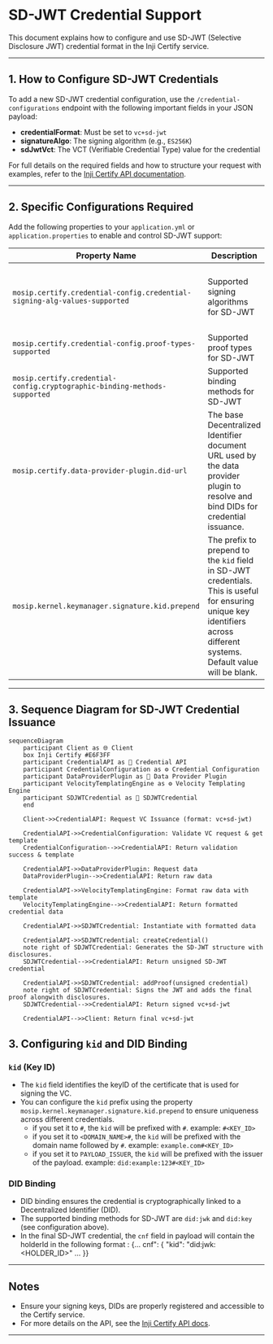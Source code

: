 # SD-JWT Credential Support

This document explains how to configure and use SD-JWT (Selective Disclosure JWT) credential format in the Inji Certify service.

---

## 1. How to Configure SD-JWT Credentials

To add a new SD-JWT credential configuration, use the `/credential-configurations` endpoint with the following important fields in your JSON payload:

- **credentialFormat**: Must be set to `vc+sd-jwt`
- **signatureAlgo**: The signing algorithm (e.g., `ES256K`)
- **sdJwtVct**: The VCT (Verifiable Credential Type) value for the credential

For full details on the required fields and how to structure your request with examples, refer to the [Inji Certify API documentation](https://mosip.stoplight.io/docs/inji-certify).

---

## 2. Specific Configurations Required

Add the following properties to your `application.yml` or `application.properties` to enable and control SD-JWT support:

| Property Name                                                          | Description                                                                                                                                                               | Example Value                                      |
|------------------------------------------------------------------------|---------------------------------------------------------------------------------------------------------------------------------------------------------------------------|----------------------------------------------------|
| `mosip.certify.credential-config.credential-signing-alg-values-supported` | Supported signing algorithms for SD-JWT                                                                                                                                   | `{ 'RsaSignature2018': {'RS256'}, 'Ed25519Signature2018': {'EdDSA'}, 'Ed25519Signature2020': {'EdDSA'}, 'EcdsaKoblitzSignature2016': {'ES256K'}, 'EcdsaSecp256k1Signature2019': {'ES256K'}, 'EcdsaSecp256r1Signature2019': {'ES256'}, 'ecdsa-rdfc-2019': {'ES256'}, 'ecdsa-jcs-2019': {'ES256'}}`              |
| `mosip.certify.credential-config.proof-types-supported`                | Supported proof types for SD-JWT                                                                                                                                          | `{'jwt': {'proof_signing_alg_values_supported': {'RS256', 'PS256', 'ES256', 'EdDSA'}}}`                     |
| `mosip.certify.credential-config.cryptographic-binding-methods-supported` | Supported binding methods for SD-JWT                                                                                                                                      | `{ 'ldp_vc': {'did:jwk','did:key'}, 'mso_mdoc': {'cose_key'},'vc+sd-jwt': {'did:jwk','did:key'} }`          |
| `mosip.certify.data-provider-plugin.did-url` | The base Decentralized Identifier document URL used by the data provider plugin to resolve and bind DIDs for credential issuance.                                         | `did:web:someuser.github.io:somerepo:somedirectory` |
|`mosip.kernel.keymanager.signature.kid.prepend`| The prefix to prepend to the `kid` field in SD-JWT credentials. This is useful for ensuring unique key identifiers across different systems. Default value will be blank. | `#`, `<DOMAIN_NAME>#` or `PAYLOAD_ISSUER`                          |
---

## 3. Sequence Diagram for SD-JWT Credential Issuance

```mermaid
sequenceDiagram
    participant Client as 🌐 Client
    box Inji Certify #E6F3FF
    participant CredentialAPI as 🔗 Credential API
    participant CredentialConfiguration as ⚙️ Credential Configuration
    participant DataProviderPlugin as 🔌 Data Provider Plugin
    participant VelocityTemplatingEngine as ⚙️ Velocity Templating Engine
    participant SDJWTCredential as 🔐 SDJWTCredential
    end

    Client->>CredentialAPI: Request VC Issuance (format: vc+sd-jwt)

    CredentialAPI->>CredentialConfiguration: Validate VC request & get template
    CredentialConfiguration-->>CredentialAPI: Return validation success & template

    CredentialAPI->>DataProviderPlugin: Request data
    DataProviderPlugin-->>CredentialAPI: Return raw data

    CredentialAPI->>VelocityTemplatingEngine: Format raw data with template
    VelocityTemplatingEngine-->>CredentialAPI: Return formatted credential data

    CredentialAPI->>SDJWTCredential: Instantiate with formatted data

    CredentialAPI->>SDJWTCredential: createCredential()
    note right of SDJWTCredential: Generates the SD-JWT structure with disclosures.
    SDJWTCredential-->>CredentialAPI: Return unsigned SD-JWT credential

    CredentialAPI->>SDJWTCredential: addProof(unsigned credential)
    note right of SDJWTCredential: Signs the JWT and adds the final proof alongwith disclosures.
    SDJWTCredential-->>CredentialAPI: Return signed vc+sd-jwt

    CredentialAPI-->>Client: Return final vc+sd-jwt
```

## 3. Configuring `kid` and DID Binding

### `kid` (Key ID)
- The `kid` field identifies the keyID of the certificate that is used for signing the VC.
- You can configure the `kid` prefix using the property `mosip.kernel.keymanager.signature.kid.prepend` to ensure uniqueness across different credentials.
  - if you set it to `#`, the `kid` will be prefixed with `#`. example: `#<KEY_ID>`
  - if you set it to `<DOMAIN_NAME>#`, the `kid` will be prefixed with the domain name followed by `#`. example: `example.com#<KEY_ID>`
  - if you set it to `PAYLOAD_ISSUER`, the `kid` will be prefixed with the issuer of the payload. example: `did:example:123#<KEY_ID>`

### DID Binding
- DID binding ensures the credential is cryptographically linked to a Decentralized Identifier (DID).
- The supported binding methods for SD-JWT are `did:jwk` and `did:key` (see configuration above).
- In the final SD-JWT credential, the `cnf` field in payload will contain the holderId in the following format : 
{... cnf": { "kid": "did:jwk:<HOLDER_ID>" ... }}

---

## Notes

- Ensure your signing keys, DIDs are properly registered and accessible to the Certify service.
- For more details on the API, see the [Inji Certify API docs](https://mosip.stoplight.io/docs/inji-certify).

---